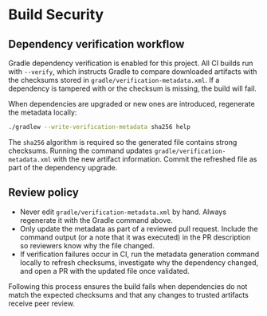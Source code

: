 # Build Security

## Dependency verification workflow

Gradle dependency verification is enabled for this project. All CI builds run with `--verify`, which instructs Gradle to compare downloaded artifacts with the checksums stored in `gradle/verification-metadata.xml`. If a dependency is tampered with or the checksum is missing, the build will fail.

When dependencies are upgraded or new ones are introduced, regenerate the metadata locally:

```bash
./gradlew --write-verification-metadata sha256 help
```

The `sha256` algorithm is required so the generated file contains strong checksums. Running the command updates `gradle/verification-metadata.xml` with the new artifact information. Commit the refreshed file as part of the dependency upgrade.

## Review policy

* Never edit `gradle/verification-metadata.xml` by hand. Always regenerate it with the Gradle command above.
* Only update the metadata as part of a reviewed pull request. Include the command output (or a note that it was executed) in the PR description so reviewers know why the file changed.
* If verification failures occur in CI, run the metadata generation command locally to refresh checksums, investigate why the dependency changed, and open a PR with the updated file once validated.

Following this process ensures the build fails when dependencies do not match the expected checksums and that any changes to trusted artifacts receive peer review.
